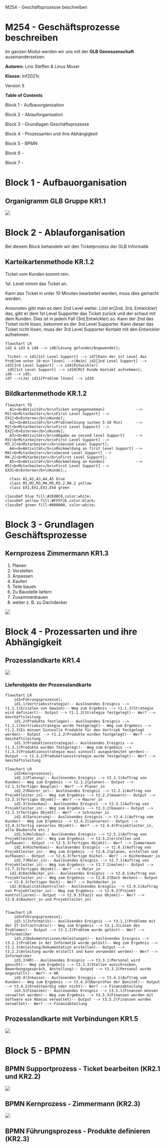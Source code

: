 M254 - Geschäftsprozesse beschreiben

# M254 - Geschäftsprozesse beschreiben

Im ganzen Modul werden wir uns mit der **GLB**  **Genossenschaft** auseinandersetzen.

**Autoren:** Lino Steffen &amp; Linus Moser

**Klasse:** Inf2021c

Version 5



**Table of Contents**

Block 1 - Aufbauorganisation

Block 2 - Ablauforganisation

Block 3 - Grundlagen Geschäftsprozesse

Block 4 - Prozessarten und ihre Abhängigkeit

Block 5 - BPMN

Block 6 -

Block 7 -



# Block 1 - Aufbauorganisation

## Organigramm GLB Gruppe KR1.1

![](https://slabstatic.com/prod/uploads/8q5jdj6q/posts/images/J8LnIVGeimdInLtVDUNVbaTX.png)

# Block 2 - Ablauforganisation

Bei diesem Block behandeln wir den Ticketprozess der GLB Informatik

## Karteikartenmethode KR.1.2

Ticket vom Kunden kommt rein.

1st. Level nimmt das Ticket an.

Kann das Ticket in unter 10 Minuten bearbeitet werden, muss dies gemacht werden.

Ansonsten gibt man es dem 2nd Level weiter. Löst er(2nd, 3rd, Entwickler) das, gibt er dem 1st Level Supporter das Ticket zurück und der schaut mit dem Kunden. Dies ist in jedem Fall (3rd,Entwickler) so. Kann der 2nd das Ticket nicht lösen, bekommt es der 3rd Level Supporter. Kann dieser das Ticket nicht lösen, muss der 3rd Level Supporter Kontakt mit den Entwickler aufnehmen.

```mermaid
flowchart LR
id2 & id3 & id4 --> id6[Lösung gefunden/Angewendet]; 

 Ticket--> id1[1st Level Support] --> id7[Kann der 1st Level das Problem unter 10 min lösen] -->|Nein| id2[2nd Level Support] --> id3[3rd Level Support] --> id4[Entwickler]
 id5[1st Level Support] --> id10[Mit Kunde Kontakt aufnehmen];
id6 --> id5;
id7 -->|Ja| id11[Problem lösen] --> id10

```



## Bildkartenmethode KR.1.2

```mermaid
flowchart TD
  A1><b>Aktivität</b>\nTicket entgegennehmen]              --> M1[<b>Mitarbeiter</b>\nFirst Level Support] --> EX1[<b>Externe</b>\nKunde];
  A2><b>Aktivität</b>\nProblemlösung suchen 5-10 Min]      --> M2[<b>Mitarbeiter</b>\nFirst Level Support] --> EX2[<b>Externe</b>\nKunde];
  A3><b>Aktivität</b>\nAbgabe an second level Support]     --> M3[<b>Mitarbeiter</b>\nFirst Level Support] --> M3.2[<b>Mitarbeiter</b>\nSecond Level Support];
  A4><b>Aktivität</b>\nRückmeldung an first level Support] --> M4[<b>Mitarbeiter</b>\nSecond Level Support] --> M4.2[<b>Mitarbeiter</b>\nFirst Level Support];
  A5><b>Aktivität</b>\nRückmeldung an Kunden]              --> M5[<b>Mitarbeiter</b>\nFirst Level Support] --> EX3[<b>Externe</b>\nKunde];;
 
  class A1,A2,A3,A4,A5 blue
  class M1,M2,M3,M4,M5,M3.2,M4.2 yellow
  class EX1,EX2,EX3,EX4 green

classDef blue fill:#2E8BC0,color:white;
classDef yellow fill:#FFFF2E,color:black;
classDef green fill:#008000, color:white;

```



# Block 3 - Grundlagen Geschäftsprozesse

## Kernprozess Zimmermann KR1.3

1. Planen
1. Vorstellen
1. Anpassen
1. Kaufen
1. Teile bauen
1. Zu Baustelle liefern
1. Zusammenbauen
1. weiter z. B. zu Dachdecker

![](https://slabstatic.com/prod/uploads/8q5jdj6q/posts/images/elhOGTs17rpy2E_BggYQ3hpN.png)

# Block 4 - Prozessarten und ihre Abhängigkeit

## Prozesslandkarte KR1.4

![](https://slabstatic.com/prod/uploads/8q5jdj6q/posts/images/nlM5s_xcUk0mptW3MmPd39iP.png)

### Lieferobjekte der Prozesslandkarte

```mermaid
flowchart LR
    id1>Führungsprozesse];
    id1.1(Vertriebsstrategie)-- Auslösendes Ereignis --> t1.1.1(Erzielen von Gewinn)-- Weg zum Ergebnis --> t1.1.3(Strategie wird definiert)-- Output --> t1.1.2(Strategie festgelegt)-- Wer? --> Geschäftsleitung
    id1.2(Produkte festlegen)-- Auslösendes Ereignis --> t1.2.1(Vertriebsstrategie wurde festgelegt)-- Weg zum Ergebnis --> t1.2.3(Es müssen Sinnvolle Produkte für den Vertrieb festgelegt werden)-- Output --> t1.2.2(Produkte wurden festgelegt)-- Wer? --> Geschäftsleitung
    id1.3(Produktionsstrategie)-- Auslösendes Ereignis --> t1.3.1(Produkte wurden festgelegt)-- Weg zum Ergebnis --> t1.3.3(Produktionsstrategie muss sinnvoll ausgearbeitet werden)-- Output --> t1.3.2(Produketionsstrategie wurde festgelegt)-- Wer? --> Geschäftsleitung

```

```mermaid
flowchart LR
    id2>Kernprozesse];
    id2.1(Planung)-- Auslösendes Ereignis --> t2.1.1(Auftrag von Kunden)-- Weg zum Ergebnis --> t2.1.2(planen)-- Output --> t2.1.3(fertiger Bauplan)-- Wer? --> Planer_in
    id2.2(Maurer_in)-- Auslösendes Ereignis --> t2.2.1(Auftrag von Projektleiter_in)-- Weg zum Ergebnis --> t2.2.2(mauern)-- Output --> t2.2.3(fertiges Objekt)-- Wer? --> Maurer_in
    id2.3(Innenbau)-- Auslösendes Ereignis --> t2.3.1(Auftrag von Projektleiter_in)-- Weg zum Ergebnis --> t2.3.2(bauen)-- Output --> t2.3.3(fertiges Objekt)-- Wer? --> Schreiner_in
    id2.4(Sarnierung)-- Auslösendes Ereignis --> t2.4.1(Auftrag vom Kunden)-- Weg zum Ergebnis --> t2.4.2(sanieren)-- Output --> t2.4.3(fertig saniertes Objekt)-- Wer? --> t2.4.4(Projektleiter_in, alle Bauberufe etc.)
    id2.5(Holzbau)-- Auslösendes Ereignis --> t2.5.1(Auftrag von Projektleiter_in)-- Weg zum Ergebnis --> t2.5.2(erstellen und aufbauen)-- Output --> t2.5.3(fertiges Objekt)-- Wer? --> Zimmermann
    id2.6(Küchenbau)-- Auslösendes Ereignis --> t2.6.1(Auftrag von Projektleiter_in)-- Weg zum Ergebnis --> t2.6.2(planen, erstellen und aufbauen)-- Output --> t2.6.3(fertige Küche)-- Wer? --> Küchenbauer_in
    id2.7(Maler_in)-- Auslösendes Ereignis --> t2.7.1(Auftrag von Projektleiter_in)-- Weg zum Ergebnis --> t2.7.2(malen)-- Output --> t2.7.3(fertiges Objekt)-- Wer? --> Maler_in
  id2.8(Dachdecker_in)-- Auslösendes Ereignis --> t2.8.1(Auftrag von Projektleiter_in)-- Weg zum Ergebnis --> t2.8.2(Dach decken)-- Output --> t2.8.3(fertiges Dach)-- Wer? --> Dachdecker_in
  id2.9(Qualitätskontrolle)-- Auslösendes Ereignis --> t2.9.1(Auftrag von Projektleiter_in)-- Weg zum Ergebnis --> t2.9.2(Projekt kontrollieren)-- Output --> t2.9.3(Fazit aus Objekt)-- Wer? --> t2.9.4(Bauherr_in und Projektleiter_in)


```

```mermaid
flowchart LR
    id3>Führungsprozesse];
    id3.1(Informatik)-- Auslösendes Ereignis --> t3.1.1(Probleme mit der IT-Infrastruktur)-- Weg zum Ergebnis --> t3.1.3(Lösen des Problemes)-- Output --> t3.1.2(Problem wurde gelöst)-- Wer? --> Informatiker
    id3.2(Dokumentationen/Anleitungen)-- Auslösendes Ereignis --> t3.2.1(Problem in der Informatik wurde gelöst)-- Weg zum Ergebnis --> t3.2.3(Anleitung/Dokumentation erstellen)-- Output --> t3.2.2(Anleitung wurde erstellt und kann verwendet werden)-- Wer? --> Informatiker
    id3.3(HR)-- Auslösendes Ereignis --> t3.3.1(Personal wird gesucht)-- Weg zum Ergebnis --> t3.3.3(Stellen ausschreiben, Bewerbungsgespräch, Anstellung)-- Output --> t3.3.2(Personal wurde angestellt)-- Wer?--> HR
    id3.4(Inkasso)-- Auslösendes Ereignis --> t3.4.1(Auftrag vom Kunden)-- Weg zum Ergebnis --> t3.4.3(Überprüfen der Bonität)-- Output --> t3.4.2(Kreditwürdig oder nicht)-- Wer? --> Finanzabteilung
    id3.5(Finanzen)-- Auslösendes Ereignis --> t3.5.1(Finanzen müssen verwaltet werden)-- Weg zum Ergebnis --> t3.5.3(Finanzen werden mit Software wie Abacus verwaltet)-- Output --> t3.5.2(Finanzen wurden verwaltet)-- Wer? --> Finanzabteilung

```

## Prozesslandkarte mit Verbindungen KR1.5

![](https://slabstatic.com/prod/uploads/8q5jdj6q/posts/images/DbbDRSraP83T78zgWcdVxXN3.png)

# Block 5 - BPMN

## BPMN Supportprozess - Ticket bearbeiten (KR2.1 und KR2.2)

![](https://slabstatic.com/prod/uploads/8q5jdj6q/posts/images/cIkTb4T97sTdgrV30ar3QsqA.png)

## BPMN Kernprozess - Zimmermann (KR2.3)

![](https://slabstatic.com/prod/uploads/8q5jdj6q/posts/images/Za0ohAwaYQfjCLP9CKTtTxRq.png)

## BPMN Führungsprozess - Produkte definieren (KR2.3)
